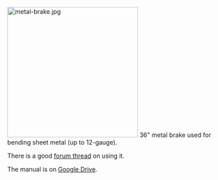 <img src="metal-brake.jpg" title="fig:metal-brake.jpg" alt="metal-brake.jpg" width="300" /> 36" metal brake used for bending sheet metal (up to 12-gauge).

There is a good [forum thread](http://www.metalmeet.com/forum/showthread.php?t=12189) on using it.

The manual is on [Google Drive](https://drive.google.com/open?id=0B1BiUKpVQf5nb0QzZDh6aGxCTmM).
